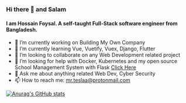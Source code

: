 ### Hi there 👋 and Salam

#### I am Hossain Foysal. A self-taught Full-Stack software engineer from Bangladesh.  

- 🔭 I’m currently working on Building My Own Company
- 🌱 I’m currently learning Vue, Vuetify, Vuex, Django, Flutter
- 👯 I’m looking to collaborate on any Web Development related project
- 🤔 I’m looking for help with Docker, Kubernetes and my open source School Management System with Flask [Click Here](https://github.com/mr-teslaa/Junior_School_and_College)
- 💬 Ask me about anything related Web Dev, Cyber Security
- 📫 How to reach me: mr.teslaa@protonmail.com
<!-- - 😄 Pronouns: ...
- ⚡ Fun fact: ... -->

[![Anurag's GitHub stats](https://github-readme-stats.vercel.app/api?username=mr-teslaa&theme=algolia&show_icons=true)](https://github.com/anuraghazra/github-readme-stats)

